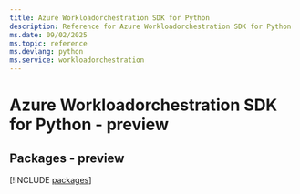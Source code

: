 ```yaml
---
title: Azure Workloadorchestration SDK for Python
description: Reference for Azure Workloadorchestration SDK for Python
ms.date: 09/02/2025
ms.topic: reference
ms.devlang: python
ms.service: workloadorchestration
---
```

# Azure Workloadorchestration SDK for Python - preview
## Packages - preview
[!INCLUDE [packages](workloadorchestration-index.md)]